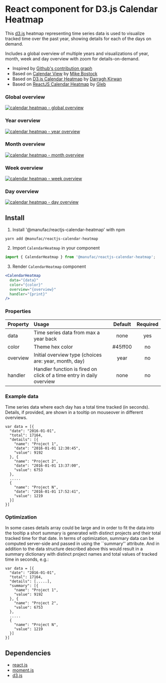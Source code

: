 # React component for D3.js Calendar Heatmap

This [d3.js](https://d3js.org/) heatmap representing time series data is used to visualize tracked time over the past year, showing details for each of the days on demand.

Includes a global overview of multiple years and visualizations of year, month, week and day overview with zoom for details-on-demand.

- Inspired by [Github's contribution graph](https://help.github.com/articles/viewing-contributions-on-your-profile/#contributions-calendar)
- Based on [Calendar View](https://bl.ocks.org/mbostock/4063318) by [Mike Bostock](https://github.com/mbostock)
- Based on [D3.js Calendar Heatmap](https://github.com/DKirwan/calendar-heatmap) by [Darragh Kirwan](https://github.com/DKirwan)
- Based on [ReactJS Calendar Heatmap](https://github.com/g1eb/reactjs-calendar-heatmap) by [Gleb](https://github.com/g1eb)

### Global overview

[![calendar heatmap - global overview](https://raw.githubusercontent.com/g1eb/reactjs-calendar-heatmap/master/images/screenshot_global_overview.png)](https://rawgit.com/g1eb/reactjs-calendar-heatmap/master/)

### Year overview

[![calendar heatmap - year overview](https://raw.githubusercontent.com/g1eb/reactjs-calendar-heatmap/master/images/screenshot_year_overview.png)](https://rawgit.com/g1eb/reactjs-calendar-heatmap/master/)

### Month overview

[![calendar heatmap - month overview](https://raw.githubusercontent.com/g1eb/reactjs-calendar-heatmap/master/images/screenshot_month_overview.png)](https://rawgit.com/g1eb/reactjs-calendar-heatmap/master/)

### Week overview

[![calendar heatmap - week overview](https://raw.githubusercontent.com/g1eb/reactjs-calendar-heatmap/master/images/screenshot_week_overview.png)](https://rawgit.com/g1eb/reactjs-calendar-heatmap/master/)

### Day overview

[![calendar heatmap - day overview](https://raw.githubusercontent.com/g1eb/reactjs-calendar-heatmap/master/images/screenshot_day_overview.png)](https://rawgit.com/g1eb/reactjs-calendar-heatmap/master/)

## Install

1. Install '@manufac/reactjs-calendar-heatmap' with npm

```
yarn add @manufac/reactjs-calendar-heatmap
```

2. Import `CalendarHeatmap` in your component

```js
import { CalendarHeatmap } from '@manufac/reactjs-calendar-heatmap';
```

3. Render `CalendarHeatmap` component

```jsx
<CalendarHeatmap
  data="{data}"
  color="{color}"
  overview="{overview}"
  handler="{print}"
/>
```

### Properties

| Property | Usage                                                                | Default | Required |
| :------- | :------------------------------------------------------------------- | :-----: | :------: |
| data     | Time series data from max a year back                                |  none   |   yes    |
| color    | Theme hex color                                                      | #45ff00 |    no    |
| overview | Initial overview type (choices are: year, month, day)                |  year   |    no    |
| handler  | Handler function is fired on click of a time entry in daily overview |  none   |    no    |

### Example data

Time series data where each day has a total time tracked (in seconds).  
Details, if provided, are shown in a tooltip on mouseover in different overviews.

```
var data = [{
  "date": "2016-01-01",
  "total": 17164,
  "details": [{
    "name": "Project 1",
    "date": "2016-01-01 12:30:45",
    "value": 9192
  }, {
    "name": "Project 2",
    "date": "2016-01-01 13:37:00",
    "value": 6753
  },
  .....
  {
    "name": "Project N",
    "date": "2016-01-01 17:52:41",
    "value": 1219
  }]
}]
```

### Optimization

In some cases details array could be large and in order to fit the data into the tooltip a short summary is generated with distinct projects and their total tracked time for that date.
In terms of optimization, summary data can be computed server-side and passed in using the ``summary'' attribute.
And in addition to the data structure described above this would result in a summary dictionary with distinct project names and total values of tracked time in seconds, e.g.:

```
var data = [{
  "date": "2016-01-01",
  "total": 17164,
  "details": [.....],
  "summary": [{
    "name": "Project 1",
    "value": 9192
  }, {
    "name": "Project 2",
    "value": 6753
  },
  .....
  {
    "name": "Project N",
    "value": 1219
  }]
}]
```

## Dependencies

- [react.js](https://reactjs.org/)
- [moment.js](https://momentjs.com/)
- [d3.js](https://d3js.org/)
